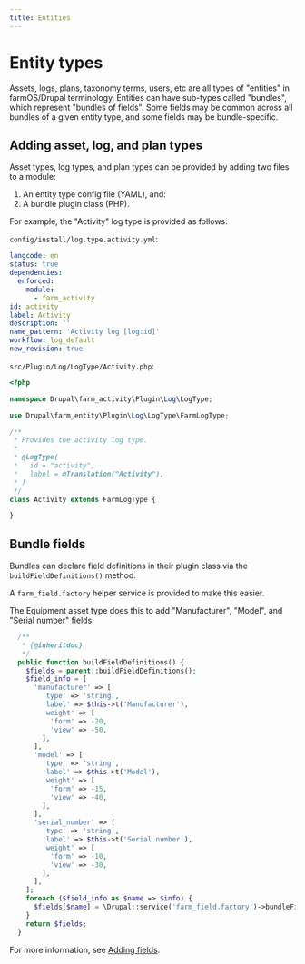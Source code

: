```yaml
---
title: Entities
---
```


# Entity types

Assets, logs, plans, taxonomy terms, users, etc are all types of "entities" in
farmOS/Drupal terminology. Entities can have sub-types called "bundles", which
represent "bundles of fields". Some fields may be common across all bundles of
a given entity type, and some fields may be bundle-specific.

## Adding asset, log, and plan types

Asset types, log types, and plan types can be provided by adding two files to a
module:

1. An entity type config file (YAML), and:
2. A bundle plugin class (PHP).

For example, the "Activity" log type is provided as follows:

`config/install/log.type.activity.yml`:

```yaml
langcode: en
status: true
dependencies:
  enforced:
    module:
      - farm_activity
id: activity
label: Activity
description: ''
name_pattern: 'Activity log [log:id]'
workflow: log_default
new_revision: true
```

`src/Plugin/Log/LogType/Activity.php`:

```php
<?php

namespace Drupal\farm_activity\Plugin\Log\LogType;

use Drupal\farm_entity\Plugin\Log\LogType\FarmLogType;

/**
 * Provides the activity log type.
 *
 * @LogType(
 *   id = "activity",
 *   label = @Translation("Activity"),
 * )
 */
class Activity extends FarmLogType {

}
```

## Bundle fields

Bundles can declare field definitions in their plugin class via the
`buildFieldDefinitions()` method.

A `farm_field.factory` helper service is provided to make this easier.

The Equipment asset type does this to add "Manufacturer", "Model", and
"Serial number" fields:

```php
  /**
   * {@inheritdoc}
   */
  public function buildFieldDefinitions() {
    $fields = parent::buildFieldDefinitions();
    $field_info = [
      'manufacturer' => [
        'type' => 'string',
        'label' => $this->t('Manufacturer'),
        'weight' => [
          'form' => -20,
          'view' => -50,
        ],
      ],
      'model' => [
        'type' => 'string',
        'label' => $this->t('Model'),
        'weight' => [
          'form' => -15,
          'view' => -40,
        ],
      ],
      'serial_number' => [
        'type' => 'string',
        'label' => $this->t('Serial number'),
        'weight' => [
          'form' => -10,
          'view' => -30,
        ],
      ],
    ];
    foreach ($field_info as $name => $info) {
      $fields[$name] = \Drupal::service('farm_field.factory')->bundleFieldDefinition($info);
    }
    return $fields;
  }
```

For more information, see [Adding fields](/development/module/fields).
